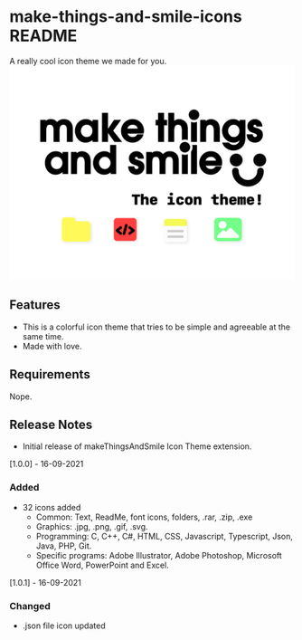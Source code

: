 # make-things-and-smile-icons README

A really cool icon theme we made for you.
![Cover](images/cover.jpg)

## Features
- This is a colorful icon theme that tries to be simple and agreeable at the same time.
- Made with love.

## Requirements

Nope.

## Release Notes
- Initial release of makeThingsAndSmile Icon Theme extension.

[1.0.0] - 16-09-2021
### Added
- 32 icons added
  - Common: Text, ReadMe, font icons, folders, .rar, .zip, .exe
  - Graphics: .jpg, .png, .gif, .svg.
  - Programming: C, C++, C#, HTML, CSS, Javascript, Typescript, Json, Java, PHP, Git.
  - Specific programs: Adobe Illustrator, Adobe Photoshop, Microsoft Office Word, PowerPoint and Excel.

[1.0.1] - 16-09-2021
### Changed
- .json file icon updated